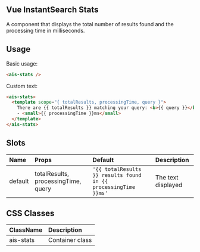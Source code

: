 Vue InstantSearch Stats
---

A component that displays the total number of results found and the processing time in milliseconds.

## Usage

Basic usage:

```html
<ais-stats />
```

Custom text:

```html
<ais-stats>
  <template scope="{ totalResults, processingTime, query }">
    There are {{ totalResults }} matching your query: <b>{{ query }}</b>
    - <small>{{ processingTime }}ms</small>
  </template>
</ais-stats>
```

## Slots

| Name    | Props                               | Default                                                        | Description        |
|:--------|:------------------------------------|:---------------------------------------------------------------|:-------------------|
| default | totalResults, processingTime, query | `'{{ totalResults }} results found in {{ processingTime }}ms'` | The text displayed |


## CSS Classes

| ClassName | Description     |
|:----------|:----------------|
| ais-stats | Container class |
